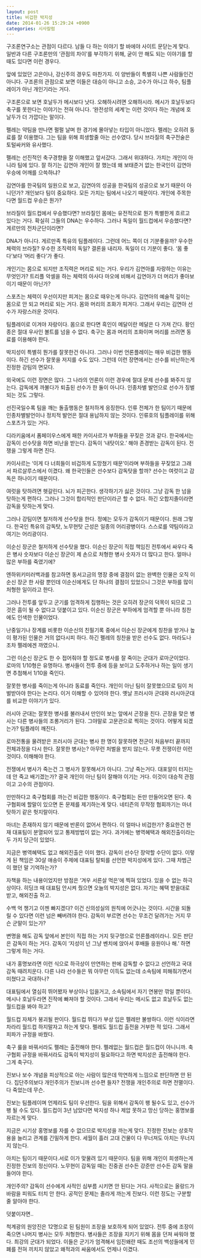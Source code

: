 ```yaml
---
layout: post
title: 비겁한 박지성
date: 2014-01-26 15:29:24 +0900
categories: 시사칼럼
---
```





  

  


구조론연구소는 관점이 다르다. 남들 다 하는 이야기 할 바에야 사이트 문닫는게 맞다. 일반과 다른 구조론만의 ‘관점의 차이’를 부각하기 위해, 굳이 안 해도 되는 이야기를 할 때도 있다면 이런 경우다. 


  


앞에 있었던 고은이나, 강신주의 경우도 마찬가지. 이 양반들이 특별히 나쁜 사람들인건 아니다. 구조론의 관점으로 보면 이들은 대승이 아니고 소승, 고수가 아니고 하수, 팀플레이가 아닌 개인기라는 거다. 


  


구조론으로 보면 호날두가 메시보다 낫다. 오해하시려면 오해하시라. 메시가 호날두보다 축구를 못한다는 이야기는 전혀 아니다. ‘완전성의 세계’는 이런 것이다 하는 개념에 호날두가 더 가깝다는 말이다. 


  


펠레는 약팀을 만나면 펄펄 날며 한 경기에 몰아넣는 타입이 아니었다. 펠레는 오히려 동료를 잘 이용했다. 그는 팀을 위해 희생할줄 아는 선수였다. 당시 브라질의 축구전술은 토털싸커와 유사했다. 


  


펠레는 선진적인 축구경향을 잘 이해했고 앞서갔다. 그래서 위대하다. 가치는 개인이 아니라 팀에 있다. 잘 하기는 김연아 개인이 잘 했는데 왜 보태준거 없는 한국인이 김연아 우승에 어깨를 으쓱하냐? 


  


김연아를 한국팀의 일원으로 보고, 김연아의 성공을 한국팀의 성공으로 보기 때문이 아니던가? 개인보다 팀이 중요하다. 모든 가치는 팀에서 나오기 때문이다. 개인에 주목한다면 월드컵 우승은 뭔가? 


  


브라질이 월드컵에서 우승했다면? 브라질인 몸에는 유전적으로 뭔가 특별한게 흐르고 있다는 거다. 확실히 그들의 DNA는 우수하다. 그러나 독일이 월드컵에서 우승했다면? 게르만의 전차군단이라면? 


  


DNA가 아니다. 게르만족 특유의 팀플레이다. 그런데 어느 쪽이 더 기분좋을까? 우수한 체력의 브라질? 우수한 조직력의 독일? 결론을 내리자. 독일이 더 기분이 좋다. ‘몸 좋다’보다 ‘머리 좋다’가 좋다. 


  


개인기는 몸으로 되지만 조직력은 머리로 되는 거다. 우리가 김연아를 자랑하는 이유는 무엇인가? 트리플 악셀을 하는 체력의 아사다 마오에 비해서 김연아가 더 머리가 좋아보이기 때문이 아닌가? 


  


스포츠는 체력이 우선이지만 피겨는 몸으로 때우는게 아니다. 김연아의 예술적 깊이는 몸으로 안 되고 머리로 되는 거다. 몸와 머리의 조화가 피겨다. 그래서 우리는 김연아 선수가 자랑스러운 것이다. 


  


팀플레이로 이겨야 자랑이다. 몸으로 한다면 흑인이 메달이란 메달은 다 가져 간다. 황인종은 절대 우사인 볼트를 넘을 수 없다. 축구는 몸과 머리의 조화이며 머리를 쓰려면 동료를 이용해야 한다. 


  


박지성이 특별히 뭔가를 잘못한건 아니다. 그러나 이번 언론플레이는 매우 비겁한 행동이다. 하긴 선수가 잘못을 저지를 수도 있다. 그런데 이런 장면에서는 선수를 비난하는게 진정한 강팀의 면모다. 


  


외국에도 이런 장면은 많다. 그 나라의 언론이 이런 경우에 절대 문제 선수를 봐주지 않는다. 감독에게 까불다가 퇴출된 선수가 한 둘이 아니다. 인종차별 발언으로 선수가 징벌되는 것도 그렇다. 


  


선진국일수록 팀을 깨는 돌출행동은 철저하게 응징한다. 인류 전체가 한 팀이기 때문에 인종차별발언이나 정치적 발언은 절대 용납하지 않는 것이다. 인류호의 팀플레이를 위해 스포츠가 있는 거다. 


  


디라키움에서 폼페이우스에게 패한 카이사르가 부하들을 꾸짖은 것과 같다. 한국에서는 감독이 선수탓을 하면 비난을 받는다. 감독이 ‘내탓이오.’ 해야 존경받는 감독이 된다. 전쟁을 그렇게 하면 진다. 


  


카이사르는 ‘이게 다 너희들이 비겁하게 도망쳤기 때문’이라며 부하들을 꾸짖었고 그래서 파르살루스에서 이겼다. 왜 한국인들은 선수보다 감독탓을 할까? 선수는 여럿이고 감독은 하나이기 때문이다. 


  


여럿을 탓하려면 헷갈린다. 뇌가 피곤한다. 생각하기가 싫은 것이다. 그냥 감독 한 넘을 탓하는게 편하다. 그러나 그것이 합리적인 판단이라곤 할 수 없다. 하긴 오합지졸이라면 감독을 탓하는게 맞다. 


  


그러나 강팀이면 철저하게 선수탓을 한다. 정예는 모두가 감독이기 때문이다. 원래 그렇다. 한국인 특유의 감독탓, 노무현탓 근성은 일종의 어리광병이다. 스스로를 약팀이라고 여기는 어리광이다. 


  


이순신 장군은 철저하게 선수탓을 했다. 이순신 장군이 직접 책임진 전투에서 싸우다 죽은 병사 숫자보다 이순신 장군이 제 손으로 처형한 병사 숫자가 더 많다고 한다. 얼마나 많은 부하를 죽였기에? 


  


엔하위키미러백과를 참고하면 동서고금의 명장 중에 결점이 없는 완벽한 인물은 오직 이순신 장군 한 사람 뿐인데 이순신에게도 단 하나의 결점이 있었으니 그것은 부하를 많이 처형한 일이라고 한다. 


  


그러나 전투를 앞두고 군기를 엄격하게 집행하는 것은 오히려 장군의 덕목이 되므로 그것은 흠이 될 수 없다고 덧붙이고 있다. 이순신 장군은 부하에게 엄격할 뿐 아니라 칭찬에도 인색한 인물이었다. 


  


난중일기나 장계를 비롯한 이순신의 친필기록 중에서 이순신 장군에게 칭찬을 받거나 높이 평가된 인물은 거의 없다시피 하다. 하긴 펠레의 칭찬을 받은 선수도 없다. 마라도나조차 펠레에겐 까였으니. 


  


그런 이순신 장군도 한 수 접어줘야 할 정도로 병사를 잘 죽이는 군대가 로마군이었다. 로마의 1/10형은 유명하다. 병사들이 전투 중에 등을 보이고 도주하거나 하는 일이 생기면 추첨해서 1/10을 죽인다. 


  


잘못한 병사를 죽이는게 아니라 동료를 죽인다. 개인이 아닌 팀이 잘못했으므로 팀이 처벌받아야 한다는 논리다. 이거 이해할 수 있어야 한다. 옛날 프러시아 군대와 러시아군대를 비교한 이야기가 있다. 


  


러시아 군대는 잘못한 병사를 불러내서 만인이 보는 앞에서 곤장을 친다. 곤장을 맞은 병사는 다른 병사들의 조롱거리가 된다. 그야말로 고문관으로 찍히는 것이다. 어떻게 되겠는가? 팀플레이 깨진다. 


  


로마전통을 물려받은 프러시아 군대는 병사 한 명이 잘못하면 전군이 처음부터 끝까지 전체과정을 다시 한다. 잘못한 병사는? 아무런 처벌을 받지 않는다. 무릇 전쟁이란 이런 것이다. 이해해야 한다. 


  


전쟁에서 병사가 죽는건 그 병사가 잘못해서가 아니다. 그냥 죽는거다. 대포알이 터지는데 안 죽고 배기겠는가? 결국 개인이 아닌 팀이 잘해야 이기는 거다. 이것이 대승적 관점이고 고수의 관점이다. 


  


만만하다고 축구협회를 까는건 비겁한 행동이다. 축구협회는 돈만 만들어오면 된다. 축구협회에 할말이 있으면 돈 문제를 제기하는게 맞다. 네티즌의 무작정 협회까기는 마녀탓하기 같은 헛지랄이다. 


  


마녀는 존재하지 않기 때문에 반론이 없어서 편하다. 이 얼마나 비겁한가? 중요한건 현재 대표팀이 분열되어 있고 통제방법이 없는 거다. 과거에는 병역혜택과 해외진출이라는 두 가지 당근이 있었다. 


  


지금은 병역혜택도 없고 해외진출은 이미 했다. 감독이 선수단 장악할 수단이 없다. 이렇게 된 책임은 30살 애송이 주제에 대표팀 탈퇴를 선언한 박지성에게 있다. 그때 차범근이 했던 말 기억하는가? 


  


자책을 하는 내용이었지만 방점은 ‘겨우 서른살 먹은’에 찍혀 있었다. 있을 수 없는 하극상이다. 히딩크 때 대표팀 안시켜 줬으면 오늘의 박지성은 없다. 자기는 혜택 받을대로 받고, 해외진출 하고.


  


수백 억 챙기고 이젠 빠지겠다? 이건 신의성실의 원칙에 어긋나는 것이다. 시간을 되돌릴 수 있다면 이런 넘은 빼버려야 한다. 감독이 부르면 선수는 무조건 달려가는 거지 무슨 군말이 있는가? 


  


변명을 해도 감독 앞에서 본인이 직접 하는 거지 뒷구멍으로 언론플레이라니. 모든 판단은 감독이 하는 거다. 감독이 ‘지성이 넌 그냥 벤치에 앉아서 후배들 응원이나 해.’ 하면 그렇게 하는 거다. 


  


내가 홍명보라면 이런 식으로 하극상이 만연하는 판에 감독할 수 없다고 선언하고 국대감독 때려치운다. 다른 나라 선수들은 뭐 아무런 이득도 없는데 소속팀에 피해줘가면서 미쳤다고 국대하나? 


  


대표팀에서 열심히 뛰어봤자 부상이나 입을거고, 소속팀에서 자기 연봉만 깎일 뿐이다. 메시나 호날두라면 진작에 빠져야 할 것이다. 그래서 우리는 메시도 없고 호날두도 없는 월드컵을 봐야 하고? 


  


월드컵 자체가 붕괴될 판이다. 월드컵 뛰다가 부상 입은 펠레만 불쌍하다. 이런 식이라면 차라리 월드컵 하지말자고 하는게 맞다. 펠레도 월드컵 출전을 거부한 적 있다. 그래서 피파가 규정을 바꿨다. 


  


축구 룰을 바꿔서라도 펠레는 출전해야 한다. 펠레없는 월드컵은 월드컵이 아니니까. 축구협회 규정을 바꿔서라도 감독이 박지성이 필요하다고 하면 박지성은 출전해야 한다. 그게 축구다.


  


진보나 보수 개념을 피상적으로 아는 사람이 많은데 막연하게 느낌으로 판단하면 안 된다. 집단주의보다 개인주의가 진보니까 선수편 들자? 전쟁을 개인주의로 하면 전멸이다. 다 죽었는데 무슨. 


  


진보는 팀플레이며 언제라도 팀이 우선한다. 팀을 위해서 감독이 팽 될수도 있고, 선수가 팽 될 수도 있다. 월드컵이 3년 남았다면 박지성 하나 제압 못하고 망신 당하는 홍명보를 자르는게 맞다. 


  


지금은 시기상 홍명보를 자를 수 없으므로 박지성을 까는게 맞다. 진정한 진보는 상호작용을 늘리고 관계를 긴밀하게 한다. 세월이 흘러 고대 건물이 다 무너져도 아치는 무너지지 않는다.

  


아치는 팀이기 때문이다.서로 이가 맞물려 있기 때문이다. 팀을 위해 개인이 희생하는게 진정한 진보의 정신이다. 노무현이 감독일 때는 진중권 선수든 강준만 선수든 감독 말을 들어야 한다.

  


개인주의? 감독이 선수에게 사적인 심부름 시키면 안 된다는 거다. 사적으로는 올랑드가 바람을 피워도 터치 안 한다. 공적인 문제는 졸라게 까는게 진보다. 이런 정도는 구분할줄 알아야 한다.

  


덧붙이자면..

  


척계광의 원앙진은 12명으로 된 팀원이 조장을 보호하게 되어 있었다. 전투 중에 조장이 죽으면 나머지 병사는 모두 처형한다. 병사들은 조장을 지키기 위해 몸을 던져 싸워야 했다. 최강의 군대가 되었다. 이들은 군기가 엄격해서 임진왜란 때도 조선의 백성들에게 민폐를 전혀 끼치지 않았고 왜적과의 싸움에서도 언제나 이겼다.